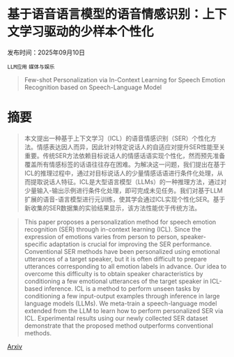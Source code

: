 # 基于语音语言模型的语音情感识别：上下文学习驱动的少样本个性化

发布时间：2025年09月10日

`LLM应用` `媒体与娱乐`

> Few-shot Personalization via In-Context Learning for Speech Emotion Recognition based on Speech-Language Model

# 摘要

> 本文提出一种基于上下文学习（ICL）的语音情感识别（SER）个性化方法。情感表达因人而异，因此针对特定说话人的自适应对提升SER性能至关重要。传统SER方法依赖目标说话人的情感话语实现个性化，然而预先准备覆盖所有情感标签的话语往往存在困难。为解决这一问题，我们提出在基于ICL的推理过程中，通过对目标说话人的少量情感话语进行条件化处理，从而提取说话人特征。ICL是大型语言模型（LLMs）的一种推理方法，通过对少量输入-输出示例进行条件化处理，即可完成未见任务。我们对基于LLM扩展的语音-语言模型进行元训练，使其学会通过ICL实现个性化SER。基于新收集的SER数据集的实验结果显示，该方法性能优于传统方法。

> This paper proposes a personalization method for speech emotion recognition (SER) through in-context learning (ICL). Since the expression of emotions varies from person to person, speaker-specific adaptation is crucial for improving the SER performance. Conventional SER methods have been personalized using emotional utterances of a target speaker, but it is often difficult to prepare utterances corresponding to all emotion labels in advance. Our idea to overcome this difficulty is to obtain speaker characteristics by conditioning a few emotional utterances of the target speaker in ICL-based inference. ICL is a method to perform unseen tasks by conditioning a few input-output examples through inference in large language models (LLMs). We meta-train a speech-language model extended from the LLM to learn how to perform personalized SER via ICL. Experimental results using our newly collected SER dataset demonstrate that the proposed method outperforms conventional methods.

[Arxiv](https://arxiv.org/abs/2509.08344)
